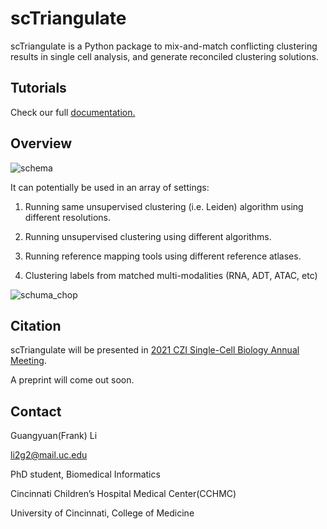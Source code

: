 # scTriangulate

scTriangulate is a Python package to mix-and-match conflicting clustering results in single cell analysis, and generate reconciled 
clustering solutions.

## Tutorials

Check our full [documentation.](https://sctriangulate.readthedocs.io/en/latest/)

## Overview

![schema](./image/schema.png)

It can potentially be used in an array of settings:

1. Running same unsupervised clustering (i.e. Leiden) algorithm using different resolutions.

2. Running unsupervised clustering using different algorithms.

3. Running reference mapping tools using different reference atlases.

4. Clustering labels from matched multi-modalities (RNA, ADT, ATAC, etc)

![schuma_chop](./image/schema_chop.png)


## Citation

scTriangulate will be presented in [2021 CZI Single-Cell Biology Annual Meeting](https://docs.google.com/document/d/142W5qCsXpv9CyyvQhmu_Re-Wf6mN7zZrAzarMMI6Se4/edit). 

A preprint will come out soon.


## Contact

Guangyuan(Frank) Li

li2g2@mail.uc.edu

PhD student, Biomedical Informatics

Cincinnati Children’s Hospital Medical Center(CCHMC)

University of Cincinnati, College of Medicine
